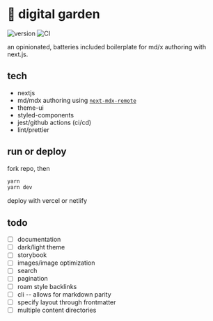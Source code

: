 # 🌱 digital garden

![version](https://img.shields.io/badge/dynamic/json?color=blue&label=version&query=version&url=https%3A%2F%2Fraw.githubusercontent.com%2Finadeqtfuturs%2Fgarden%2Fmain%2Fpackage.json)
![CI](https://github.com/inadeqtfuturs/garden/workflows/CI/badge.svg)

an opinionated, batteries included boilerplate for md/x authoring with next.js.

## tech

- nextjs
- md/mdx authoring using [`next-mdx-remote`](https://github.com/hashicorp/next-mdx-remote)
- theme-ui
- styled-components
- jest/github actions (ci/cd)
- lint/prettier

## run or deploy

fork repo, then

```bash
yarn
yarn dev
```

deploy with vercel or netlify

## todo

- [ ] documentation
- [ ] dark/light theme
- [ ] storybook
- [ ] images/image optimization
- [ ] search
- [ ] pagination
- [ ] roam style backlinks
- [ ] cli -- allows for markdown parity
- [ ] specify layout through frontmatter
- [ ] multiple content directories
